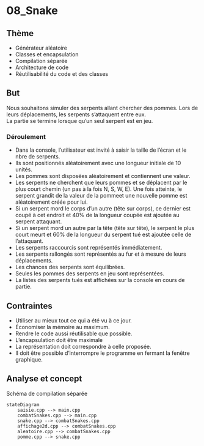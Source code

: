 # 08_Snake
## Thème
* Générateur aléatoire   
* Classes et encapsulation   
* Compilation séparée   
* Architecture de code   
* Réutilisabilité du code et des classes   
## But 
Nous souhaitons simuler des serpents allant chercher des pommes. Lors de leurs déplacements, les serpents s’attaquent entre eux.   
La partie se termine lorsque qu’un seul serpent est en jeu.   
### Déroulement
* Dans la console, l’utilisateur est invité à saisir la taille de l’écran et le nbre de serpents.
* Ils sont positionnés aléatoirement avec une longueur initiale de 10 unités.
* Les pommes sont disposées aléatoirement et contiennent une valeur.
* Les serpents ne cherchent que leurs pommes et se déplacent par le plus court chemin (un pas à la fois N, S, W, E). Une fois atteinte, le serpent grandit de la valeur de la pommeet une nouvelle pomme est aléatoirement créée pour lui.
* Si un serpent mord le corps d’un autre (tête sur corps), ce dernier est coupé à cet endroit et 40% de la longueur coupée est ajoutée au serpent attaquant.
* Si un serpent mord un autre par la tête (tête sur tête), le serpent le plus court meurt et 60% de la longueur du serpent tué est ajoutée celle de l’attaquant.
* Les serpents raccourcis sont représentés immédiatement.
* Les serpents rallongés sont représentés au fur et à mesure de leurs déplacements.
* Les chances des serpents sont équilibrées.
* Seules les pommes des serpents en jeu sont représentées.
* La listes des serpents tués est affichées sur la console en cours de partie.
## Contraintes
* Utiliser au mieux tout ce qui a été vu à ce jour.
* Économiser la mémoire au maximum.
* Rendre le code aussi réutilisable que possible.
* L’encapsulation doit être maximale
* La représentation doit correspondre à celle proposée.
* Il doit être possible d’interrompre le programme en fermant la fenêtre graphique.
## Analyse et concept
Schéma de compilation séparée
 ```mermaid
 stateDiagram
     saisie.cpp --> main.cpp
     combatSnakes.cpp --> main.cpp
     snake.cpp --> combatSnakes.cpp
     affichage2d.cpp --> combatSnakes.cpp
     aleatoire.cpp --> combatSnakes.cpp
     pomme.cpp --> snake.cpp
 ```
